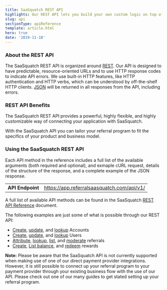 ```yaml
---
title: SaaSquatch REST API
highlights: Our REST API lets you build your own custom logic on top of your referral program. The [API reference](/api/methods) includes details about using all the methods of the SaaSquatch REST API.
slug: api
sectionType: apiReference
template: article.html
hero: true
date: '2019-11-18'
---
```



### About the REST API

The SaaSquatch REST API is organized around [REST](http://en.wikipedia.org/wiki/Representational_State_Transfer). Our API is designed to have predictable, resource-oriented URLs and to use HTTP response codes to indicate API errors. We use built-in HTTP features, like HTTP authentication and HTTP verbs, which can be understood by off-the-shelf HTTP clients. [JSON](http://www.json.org/) will be returned in all responses from the API, including errors.

### REST API Benefits

The SaaSquatch REST API provides a powerful, highly flexible, and highly customizable way of connecting your application with SaaSquatch. 

With the SaaSquatch API you can tailor your referral program to fit the specifics of your product and business model. 

### Using the SaaSquatch REST API

Each API method in the reference includes a full list of the available arguments (both required and optional), and exmaple cURL request, details of the structure of the response, and a complete example of the JSON response.

<table class="table">
    <tbody>
    <tr>
        <td> <strong>API Endpoint</strong> </td>
        <td class="docs-monospace"><a href="https://app.referralsaasquatch.com/api/v1/">https://app.referralsaasquatch.com/api/v1/</a></td>
    </tr>
    </tbody>
</table>

A full list of available API methods can be found in the SaaSquatch [REST API Reference](/api/methods) document. 

The following examples are just some of what is possible through our REST API:

- [Create](/api/methods/#account_sync), [update](/api/methods/#account_sync), and [lookup](/api/methods/#get_account) Accounts
- [Create](/api/methods/#create_user), [update](/api/methods/#create_user), and [lookup](/api/methods/#get_user) Users
- [Attribute](/api/methods/#account_sync), [lookup](/api/methods/#get_referral), [list](/api/methods/#list_referrals), and [moderate](/api/methods/#moderate_referrals) referrals
- [Create](/api/methods/#create_reward), [List balance](/api/methods/#list_balances), and [redeem](/api/methods/#debit_balance) rewards

<div class="well ">

**Note:** Please be aware that the SaaSquatch API is not currently supported when making use of one of our direct payment provider integrations. However, it is still possible to connect up your referral program to your payment provider through your existing business flow with the use of our API. Please check out one of our many guides to get stated setting up your referral program.
</div>

